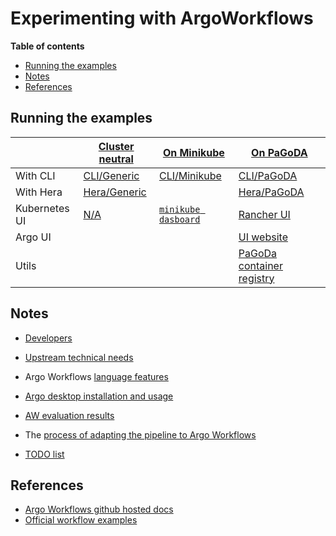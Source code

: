 # Experimenting with ArgoWorkflows

**Table of contents**
<!-- TOC -->

- [Running the examples](#running-the-examples)
- [Notes](#notes)
- [References](#references)

<!-- /TOC -->

## Running the examples

|           | [Cluster neutral]() | [On Minikube](On_Minikube_cluster/Readme.md) | [On PaGoDA](On_PaGoDA_cluster/Readme.md) |
|-----------|---|---|---|
| With CLI  | [CLI/Generic](With_CLI_Generic/Readme.md)  | [CLI/Minikube](Run_with_CLI_on_Minikube.md) | [CLI/PaGoDA](Run_with_CLI_on_PaGoDA.md) |
| With Hera | [Hera/Generic](With_CLI_Generic/Readme.md)  |    | [Hera/PaGoDA](Run_with_HERA_on_PaGoDA/Readme.md) |
| Kubernetes UI | [N/A](https://en.wikipedia.org/wiki/N/A) | [`minikube dasboard`](https://minikube.sigs.k8s.io/docs/handbook/dashboard/) | [Rancher UI](https://rancher2.pagoda.os.univ-lyon1.fr/ ) | 
| Argo UI   |  |  | [UI website](https://argowf.pagoda.os.univ-lyon1.fr/) |
| Utils     |  |   | [PaGoDa container registry](https://harbor.pagoda.os.univ-lyon1.fr/) | 


## Notes

* [Developers](Developers.md)
* [Upstream technical needs](Workflow_technical_needs.md)
* Argo Workflows [language features](Language_features.md)
* [Argo desktop installation and usage](Installation.md)

* [AW evaluation results](Evaluation_result.md)
* The [process of adapting the pipeline to Argo Workflows](Doc/AdaptationToArgoWorflows.md)
* [TODO list](Todo.md)

## References

* [Argo Workflows github hosted docs](https://argoproj.github.io/argo-workflows/)
* [Official workflow examples](https://github.com/argoproj/argo-workflows/tree/master/examples)
